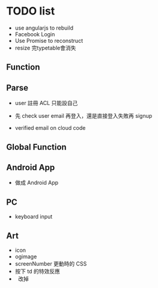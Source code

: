 # TODO list

- use angularjs to rebuild
- Facebook Login
- Use Promise to reconstruct
- resize 完typetable會消失

## Function


## Parse

- user 註冊 ACL 只能設自己

- 先 check user email 再登入，還是直接登入失敗再 signup

- verified email on cloud code

## Global Function


## Android App

- 做成 Android App

## PC

- keyboard input

## Art

- icon
- ogimage
- screenNumber 更動時的 CSS
- 按下 td 的特效反應
- &nbsp; 改掉